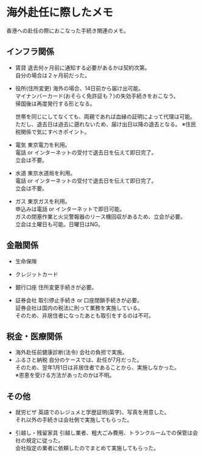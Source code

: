 # 海外赴任に際したメモ

香港への赴任の際におこなった手続き関連のメモ。  

## インフラ関係
- 賃貸
    退去何ヶ月前に通知する必要があるかは契約次第。  
    自分の場合は２ヶ月前だった。  
- 役所(住所変更)
    海外の場合、14日前から届け出可能。  
    マイナンバーカード(おそらく免許証も？)の失効手続きをおこなう。  
    帰国後は再度発行する形となる。  

    世帯を同じにしてなくても、両親であれば血縁の証明によって代理は可能。
    ただし、退去日は過去に遡れないため、届け出日以降の退去となる。
    ※住民税関係で気にすべきポイント。
- 電気
    東京電力を利用。  
    電話 or インターネットの受付で退去日を伝えて即日完了。  
    立会は不要。
- 水道
    東京水道局を利用。  
    電話 or インターネットの受付で退去日を伝えて即日完了。  
    立会は不要。
- ガス
    東京ガスを利用。  
    申込みは電話 or インターネットで即日可能。  
    ガスの閉塞作業と火災警報器のリース機回収があるため、立会が必要。  
    立会は土曜日も可能。日曜日はNG。  
## 金融関係
- 生命保険

- クレジットカード

- 銀行口座
    住所変更手続きが必要。  
- 証券会社
    取引停止手続き or 口座閉鎖手続きが必要。  
    証券会社は国内の税法に則って業務を実施している。  
    そのため、非居住者になったあとも取引をするのは不可。  

## 税金・医療関係
- 海外赴任前健康診断(法令)
    会社の負担で実施。  
- ふるさと納税
    自分のケースでは、赴任が7月だった。  
    そのため、翌年1月1日は非居住者であることから、実施しなかった。  
    ※恩恵を受ける方法があったのかは不明。  

## その他
- 就労ビザ
    英語でのレジュメと学歴証明(英字)、写真を用意した。  
    それ以外の手続きは会社側で実施してもらった。  

- 引越し・残留家具
    引越し業者、粗大ごみ費用、トランクルームでの保管は会社の規定に従った。  
    会社指定の業者に依頼したのでまとめて実施してもらった。  

